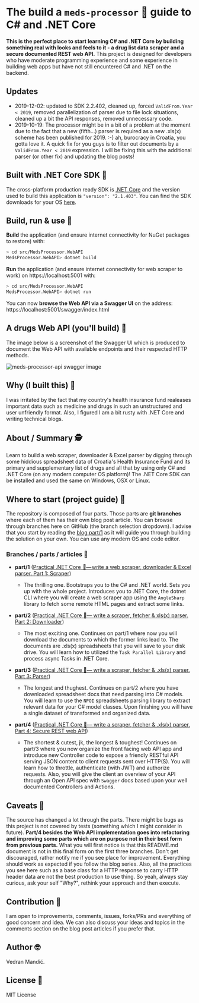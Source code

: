 # The build a `meds-processor` 💊 guide to C# and .NET Core

**This is the perfect place to start learning C# and .NET Core by building something real with looks and feels to it - a drug list data scraper and a secure documented REST web API.** This project is designed for developers who have moderate programming experience and some experience in building web apps but have not still encuntered C# and .NET on the backend.

## Updates

- 2019-12-02: updated to SDK 2.2.402, cleaned up, forced `ValidFrom.Year < 2019`, removed parallelization of parser due to file lock situations, cleaned up a bit the API responses, removed unnecessary code.
- 2019-10-19: The processor might be in a bit of a problem at the moment due to the fact that a new (fifth...) parser is required as a new .xls(x) scheme has been published for 2019. :-) ah, burocracy in Croatia, you gotta love it. A quick fix for you guys is to filter out documents by a `ValidFrom.Year < 2019` expression. I will be fixing this with the additional parser (or other fix) and updating the blog posts!

## Built with .NET Core SDK 🔧

The cross-platform production ready SDK is [.NET Core](https://dotnet.microsoft.com/download) and the version used to build this application is `"version": "2.1.403"`. You can find the SDK downloads for your OS [here](https://dotnet.microsoft.com/download/dotnet-core/2.1#sdk-2.1.403).

## Build, run & use 🏃

**Build** the application (and ensure internet connectivity for NuGet packages to restore) with:

```bash
> cd src/MedsProcessor.WebAPI
MedsProcessor.WebAPI> dotnet build
```

**Run** the application (and ensure internet connectivity for web scraper to work) on https://localhost:5001 with:

```bash
> cd src/MedsProcessor.WebAPI
MedsProcessor.WebAPI> dotnet run
```

You can now **browse the Web API via a Swagger UI** on the address: https://localhost:5001/swagger/index.html

## A drugs Web API (you'll build) 🤖

The image below is a screenshot of the Swagger UI which is produced to document the Web API with available endpoints and their respected HTTP methods.

![meds-processor-api swagger image](https://i.ibb.co/tXV63wf/meds-processor-api.png)

## Why (I built this) 🙈

I was irritated by the fact that my country's health insurance fund realeases important data such as medicine and drugs in such an unstructured and user unfriendly format. Also, I figured I am a bit rusty with .NET Core and writing technical blogs.

## About / Summary 🕵

Learn to build a web scraper, downloader & Excel parser by digging through some hiddious spreadsheet data of Croatia's Health Insurance Fund and its primary and supplementary list of drugs and all that by using only C# and .NET Core (on any modern computer OS platform)! The .NET Core SDK can be installed and used the same on Windows, OSX or Linux.

## Where to start (project guide) 🤔

The repository is composed of four parts. Those parts are **git branches** where each of them has their own blog post article. You can browse through branches here on GitHub (the branch selection dropdown). I advise that you start by reading the [blog part/1](https://medium.com/@vekzdran/practical-net-core-write-a-web-scraper-downloader-excel-parser-part-1-4-ece43e0af898) as it will guide you through building the solution on your own. You can use any modern OS and code editor.

### Branches / parts / articles 🌱

- **part/1** ([Practical .NET Core  🚀— write a web scraper, downloader & Excel parser. Part 1: Scraper](https://medium.com/@vekzdran/practical-net-core-write-a-web-scraper-downloader-excel-parser-part-1-4-ece43e0af898))
  - The thrilling one. Bootstraps you to the C# and .NET world. Sets you up with the whole project. Introduces you to .NET Core, the dotnet CLI where you will create a web scraper app using the `AngleSharp` library to fetch some remote HTML pages and extract some links.

- **part/2** ([Practical .NET Core 🚀— write a scraper, fetcher & xls(x) parser. Part 2: Downloader](https://medium.com/@vekzdran/practical-net-core-write-a-scraper-fetcher-xls-x-parser-part-2-parallel-downloading-fc4d21f21417))
  - The most exciting one. Continues on part/1 where now you will download the documents to which the former links lead to. The documents are .xls(x) spreadsheets that you will save to your disk drive. You will learn how to utilized the `Task Parallel Library` and process async Tasks in .NET Core.

- **part/3** ([Practical .NET Core 🚀— write a scraper, fetcher & .xls(x) parser. Part 3: Parser](https://medium.com/@vekzdran/practical-net-core-build-a-scraper-fetcher-xls-x-parser-part-3-cross-platform-parser-657822ea8471))
  - The longest and thughest. Continues on part/2 where you have downloaded spreadsheet docs that need parsing into C# models. You will learn to use the `NPOI` spreadsheets parsing library to extract relevant data for your C# model classes. Upon finishing you will have a single dataset of transformed and organized data.

- **part/4** ([Practical .NET Core 🚀— write a scraper, fetcher & .xls(x) parser. Part 4: Secure REST web API](https://medium.com/@vekzdran/practical-net-core-write-a-web-scraper-fetcher-excel-parser-part-4-secure-rest-web-api-b07d002c0bac))
  - The shortest & cutest, jk, the longest & toughest! Continues on part/3 where you now organize the front facing web API app and introduce new Controller code to expose a friendly RESTful API serving JSON content to client requests sent over HTTP(S). You will learn how to throttle, authenticate (with JWT) and authorize requests. Also, you will give the client an overview of your API through an Open API spec with `Swagger` docs based upon your well documented Controllers and Actions.

## Caveats 🤕

The source has changed a lot through the parts. There might be bugs as this project is not covered by tests (something which I might consider in future). **Part/4 besides the Web API implementation goes into refactoring and improving some parts which are on purpose not in their best form from previous parts.** What you will first notice is that this README.md document is not in this final form on the first three branches. Don't get discouraged, rather notify me if you see place for improvement. Everything should work as expected if you follow the blog series. Also, all the practices you see here such as a base class for a HTTP response to carry HTTP header data are not the best production to use thing. So yeah, always stay curious, ask your self "Why?", rethink your approach and then execute.

## Contribution 💞

I am open to improvements, comments, issues, forks/PRs and everything of good concern and idea.
We can also discuss your ideas and topics in the comments section on the blog post articles if you prefer that.

## Author 🤓

Vedran Mandić.

## License 👀

MIT License
